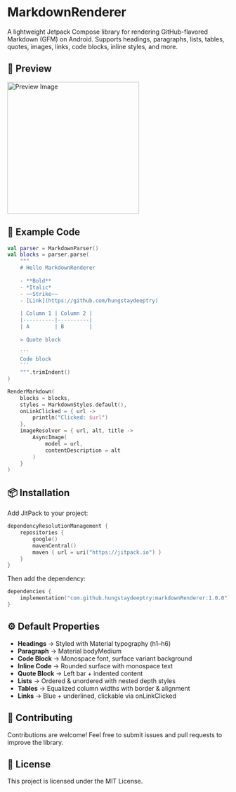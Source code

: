 # MarkdownRenderer

A lightweight Jetpack Compose library for rendering GitHub-flavored Markdown (GFM) on Android. Supports headings, paragraphs, lists, tables, quotes, images, links, code blocks, inline styles, and more.

## 📸 Preview

<img src="https://hungstaydeeptry.github.io/Screenshot_20250822_175237.png" alt="Preview Image" width="300"/>

## 🚀 Example Code

```kotlin
val parser = MarkdownParser()
val blocks = parser.parse(
    """
    # Hello MarkdownRenderer
    
    - **Bold**
    - *Italic*
    - ~~Strike~~
    - [Link](https://github.com/hungstaydeeptry)
    
    | Column 1 | Column 2 |
    |----------|----------|
    | A        | B        |
    
    > Quote block
    
    ```
    Code block
    ```
    """.trimIndent()
)

RenderMarkdown(
    blocks = blocks,
    styles = MarkdownStyles.default(),
    onLinkClicked = { url -> 
        println("Clicked: $url") 
    },
    imageResolver = { url, alt, title -> 
        AsyncImage(
            model = url, 
            contentDescription = alt
        ) 
    }
)
```

## 📦 Installation

Add JitPack to your project:

```kotlin
dependencyResolutionManagement {
    repositories {
        google()
        mavenCentral()
        maven { url = uri("https://jitpack.io") }
    }
}
```

Then add the dependency:

```kotlin
dependencies {
    implementation("com.github.hungstaydeeptry:markdownRenderer:1.0.0")
}
```

## ⚙️ Default Properties

- **Headings** → Styled with Material typography (h1–h6)
- **Paragraph** → Material bodyMedium
- **Code Block** → Monospace font, surface variant background
- **Inline Code** → Rounded surface with monospace text
- **Quote Block** → Left bar + indented content
- **Lists** → Ordered & unordered with nested depth styles
- **Tables** → Equalized column widths with border & alignment
- **Links** → Blue + underlined, clickable via onLinkClicked

## 🤝 Contributing

Contributions are welcome! Feel free to submit issues and pull requests to improve the library.

## 📜 License

This project is licensed under the MIT License.
